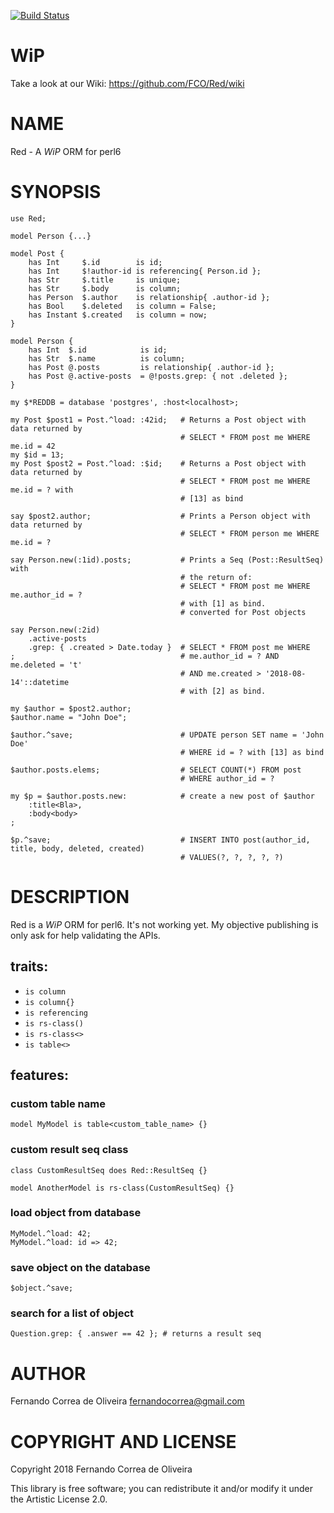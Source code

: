 [![Build Status](https://travis-ci.org/FCO/Red.svg?branch=master)](https://travis-ci.org/FCO/Red)

WiP
===

Take a look at our Wiki: <https://github.com/FCO/Red/wiki>

NAME
====

Red - A *WiP* ORM for perl6

SYNOPSIS
========

```perl6
use Red;

model Person {...}

model Post {
    has Int     $.id        is id;
    has Int     $!author-id is referencing{ Person.id };
    has Str     $.title     is unique;
    has Str     $.body      is column;
    has Person  $.author    is relationship{ .author-id };
    has Bool    $.deleted   is column = False;
    has Instant $.created   is column = now;
}

model Person {
    has Int  $.id            is id;
    has Str  $.name          is column;
    has Post @.posts         is relationship{ .author-id };
    has Post @.active-posts  = @!posts.grep: { not .deleted };
}

my $*REDDB = database 'postgres', :host<localhost>; 

my Post $post1 = Post.^load: :42id;   # Returns a Post object with data returned by
                                      # SELECT * FROM post me WHERE me.id = 42
my $id = 13;
my Post $post2 = Post.^load: :$id;    # Returns a Post object with data returned by
                                      # SELECT * FROM post me WHERE me.id = ? with
                                      # [13] as bind

say $post2.author;                    # Prints a Person object with data returned by
                                      # SELECT * FROM person me WHERE me.id = ?

say Person.new(:1id).posts;           # Prints a Seq (Post::ResultSeq) with
                                      # the return of:
                                      # SELECT * FROM post me WHERE me.author_id = ?
                                      # with [1] as bind.
                                      # converted for Post objects

say Person.new(:2id)
    .active-posts
    .grep: { .created > Date.today }  # SELECT * FROM post me WHERE
;                                     # me.author_id = ? AND me.deleted = 't'
                                      # AND me.created > '2018-08-14'::datetime
                                      # with [2] as bind.

my $author = $post2.author;
$author.name = "John Doe";

$author.^save;                        # UPDATE person SET name = 'John Doe'
                                      # WHERE id = ? with [13] as bind

$author.posts.elems;                  # SELECT COUNT(*) FROM post
                                      # WHERE author_id = ?

my $p = $author.posts.new:            # create a new post of $author
    :title<Bla>,
    :body<body>
;

$p.^save;                             # INSERT INTO post(author_id, title, body, deleted, created)
                                      # VALUES(?, ?, ?, ?, ?)
```

DESCRIPTION
===========

Red is a *WiP* ORM for perl6. It's not working yet. My objective publishing is only ask for help validating the APIs.

## traits:

* `is column`
* `is column{}`
* `is referencing`
* `is rs-class()`
* `is rs-class<>`
* `is table<>`

## features:

### custom table name

```perl6
model MyModel is table<custom_table_name> {}
```

### custom result seq class

```perl6
class CustomResultSeq does Red::ResultSeq {}

model AnotherModel is rs-class(CustomResultSeq) {}
```

### load object from database

```perl6
MyModel.^load: 42;
MyModel.^load: id => 42;
```

### save object on the database

```perl6
$object.^save;
```

### search for a list of object

```perl6
Question.grep: { .answer == 42 }; # returns a result seq
```

AUTHOR
======

Fernando Correa de Oliveira <fernandocorrea@gmail.com>

COPYRIGHT AND LICENSE
=====================

Copyright 2018 Fernando Correa de Oliveira

This library is free software; you can redistribute it and/or modify it under the Artistic License 2.0.

